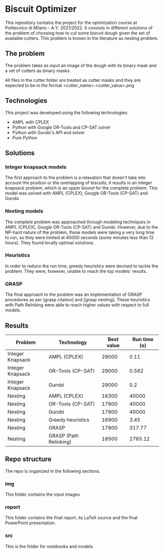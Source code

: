 # Biscuit Optimizer

This repository contains the project for the optimization course at Politecnico di Milano - A.Y. 2021/2022. It consists in different solutions of the problem of choosing how to cut some biscuit dough given the set of available cutters. This problem is known in the literature as nesting problem.

## The problem
The problem takes as input an image of the dough with its binary mask and a set of cutters as binary masks.

All files in the cutter folder are treated as cutter masks and they are expected to be in the format <cutter_name>.<cutter_value>.png

## Technologies
This project was developed using the following technologies:
- AMPL with CPLEX
- Python with Google OR-Tools and CP-SAT solver
- Python with Gurobi's API and solver
- Pure Python 

## Solutions

### Integer knapsack models
The first approach to the problem is a relaxation that doesn't take into account the position or the overlapping of biscuits; it results in an integer knapsack problem, which is an upper bound for the complete problem. This model was solved with AMPL (CPLEX), Google OR-Tools (CP-SAT) and Gurobi.

### Nesting models
The complete problem was approached through modeling techniques in AMPL (CPLEX), Google OR-Tools (CP-SAT) and Gurobi. However, due to the NP-hard nature of the problem, these models were taking a very long time to run, so they were limited at 40000 seconds (some minutes less than 12 hours). They found locally optimal solutions.

### Heuristics
In order to reduce the run time, greedy heuristics were devised to tackle the problem. They were, however, unable to reach the top models' results.

### GRASP
The final approach to the problem was an implementation of GRASP procedures as per [grasp citation] and [grasp nesting]. These heuristics with Path Relinking were able to reach higher values with respect to full models.

## Results
| Problem          | Technology             | Best value | Run time (s) |
| ---------------- | ---------------------- | ---------- | ------------ |
| Integer Knapsack | AMPL (CPLEX)           | 29000      | 0.11         |
| Integer Knapsack | OR-Tools (CP-SAT)      | 29000      | 0.562        |
| Integer Knapsack | Gurobi                 | 29000      | 0.2          |
| Nesting          | AMPL (CPLEX)           | 16300      | 40000        |
| Nesting          | OR-Tools (CP-SAT)      | 17800      | 40000        |
| Nesting          | Gurobi                 | 17800      | 40000        |
| Nesting          | Greedy heuristics      | 16900      | 3.45         |
| Nesting          | GRASP                  | 17800      | 317.77       |
| Nesting          | GRASP (Path Relinking) | 18500      | 2765.12      |

## Repo structure
The repo is organized in the following sections.

### img
This folder contains the input images.

### report
This folder contains the final report, its LaTeX source and the final PowerPoint presentation.

### src
This is the folder for notebooks and models.

